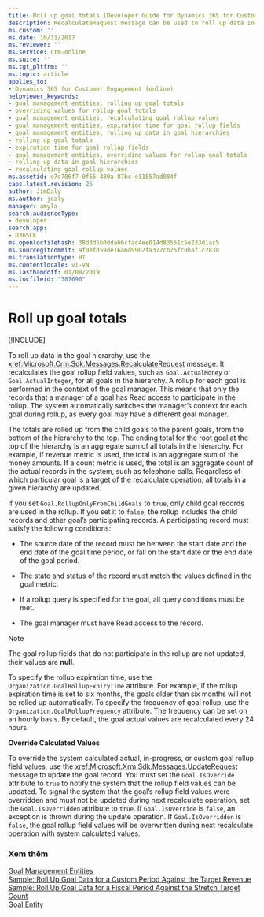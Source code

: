 ```yaml
---
title: Roll up goal totals (Developer Guide for Dynamics 365 for Customer Engagement)| MicrosoftDocs
description: RecalculateRequest message can be used to roll up data in a goal hierarchy. It recalculates the goal rollup field values, such as Goal.ActualMoney or Goal.ActualInteger, for all goals in the hierarchy
ms.custom: ''
ms.date: 10/31/2017
ms.reviewer: ''
ms.service: crm-online
ms.suite: ''
ms.tgt_pltfrm: ''
ms.topic: article
applies_to:
- Dynamics 365 for Customer Engagement (online)
helpviewer_keywords:
- goal management entities, rolling up goal totals
- overriding values for rollup goal totals
- goal management entities, recalculating goal rollup values
- goal management entities, expiration time for goal rollup fields
- goal management entities, rolling up data in goal hierarchies
- rolling up goal totals
- expiration time for goal rollup fields
- goal management entities, overriding values for rollup goal totals
- rolling up data in goal hierarchies
- recalculating goal rollup values
ms.assetid: e7e706f7-0f65-480a-87bc-e11857ad084f
caps.latest.revision: 25
author: JimDaly
ms.author: jdaly
manager: amyla
search.audienceType:
- developer
search.app:
- D365CE
ms.openlocfilehash: 38d3d5b0dda66cfac4ee014d83551c5e233d1ac5
ms.sourcegitcommit: 9f0efd59de16a6d9902fa372cb25fc0baf1c2838
ms.translationtype: HT
ms.contentlocale: vi-VN
ms.lasthandoff: 01/08/2019
ms.locfileid: "387690"
---
```

# <a name="roll-up-goal-totals"></a>Roll up goal totals

[!INCLUDE[](../includes/cc_applies_to_update_9_0_0.md)]

To roll up data in the goal hierarchy, use the <xref:Microsoft.Crm.Sdk.Messages.RecalculateRequest> message. It recalculates the goal rollup field values, such as `Goal.ActualMoney` or `Goal.ActualInteger`, for all goals in the hierarchy. A rollup for each goal is performed in the context of the goal manager. This means that only the records that a manager of a goal has Read access to participate in the rollup. The system automatically switches the manager’s context for each goal during rollup, as every goal may have a different goal manager.  
  
 The totals are rolled up from the child goals to the parent goals, from the bottom of the hierarchy to the top. The ending total for the root goal at the top of the hierarchy is an aggregate sum of all totals in the hierarchy. For example, if revenue metric is used, the total is an aggregate sum of the money amounts. If a count metric is used, the total is an aggregate count of the actual records in the system, such as telephone calls. Regardless of which particular goal is a target of the recalculate operation, all totals in a given hierarchy are updated.  
  
 If you set `Goal.RollupOnlyFromChildGoals` to `true`, only child goal records are used in the rollup. If you set it to `false`, the rollup includes the child records and other goal’s participating records. A participating record must satisfy the following conditions:  
  
-   The source date of the record must be between the start date and the end date of the goal time period, or fall on the start date or the end date of the goal period.  
  
-   The state and status of the record must match the values defined in the goal metric.  
  
-   If a rollup query is specified for the goal, all query conditions must be met.  
  
-   The goal manager must have Read access to the record.  
  
> [!NOTE]
>  The goal rollup fields that do not participate in the rollup are not updated, their values are **null**.  
  
 To specify the rollup expiration time, use the `Organization.GoalRollupExpiryTime` attribute. For example, if the rollup expiration time is set to six months, the goals older than six months will not be rolled up automatically. To specify the frequency of goal rollup, use the `Organization.GoalRollupFrequency` attribute. The frequency can be set on an hourly basis. By default, the goal actual values are recalculated every 24 hours.  
  
 **Override Calculated Values**  
  
 To override the system calculated actual, in-progress, or custom goal rollup field values, use the <xref:Microsoft.Xrm.Sdk.Messages.UpdateRequest> message to update the goal record. You must set the `Goal.IsOverride` attribute to `true` to notify the system that the rollup field values can be updated. To signal the system that the goal’s rollup field values were overridden and must not be updated during next recalculate operation, set the `Goal.IsOverridden` attribute to `true`. If `Goal.IsOverride` is `false`, an exception is thrown during the update operation. If `Goal.IsOverridden` is `false`, the goal rollup field values will be overwritten during next recalculate operation with system calculated values.  
  
### <a name="see-also"></a>Xem thêm  
 [Goal Management Entities](goal-management-entities.md)   
 [Sample: Roll Up Goal Data for a Custom Period Against the Target Revenue](sample-rollup-goal-data-custom-period-target-revenue.md)   
 [Sample: Roll Up Goal Data for a Fiscal Period Against the Stretch Target Count](sample-rollup-goal-data-fiscal-period-stretch-target-count.md)   
 [Goal Entity](entities/goal.md)
